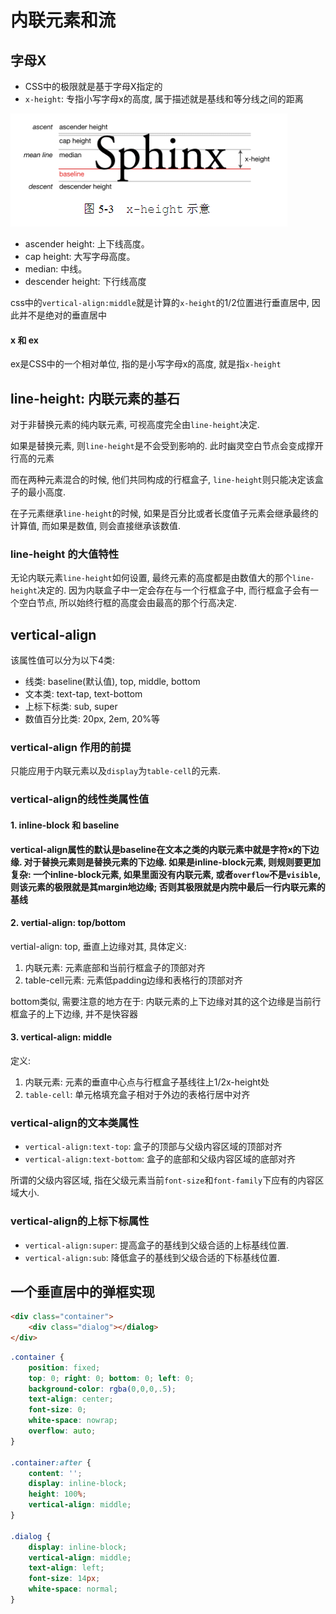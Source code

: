 # 内联元素和流

## 字母X

- CSS中的极限就是基于字母X指定的
- `x-height`: 专指小写字母x的高度, 属于描述就是基线和等分线之间的距离

![image](./img/x-height.png)

- ascender height: 上下线高度。
- cap height: 大写字母高度。
- median: 中线。
- descender height: 下行线高度

css中的`vertical-align:middle`就是计算的`x-height`的1/2位置进行垂直居中, 因此并不是绝对的垂直居中

#### x 和 ex

ex是CSS中的一个相对单位, 指的是小写字母x的高度, 就是指`x-height`

## line-height: 内联元素的基石

对于非替换元素的纯内联元素, 可视高度完全由`line-height`决定. 

如果是替换元素, 则`line-height`是不会受到影响的. 此时幽灵空白节点会变成撑开行高的元素

而在两种元素混合的时候, 他们共同构成的行框盒子, `line-height`则只能决定该盒子的最小高度.

在子元素继承`line-height`的时候, 如果是百分比或者长度值子元素会继承最终的计算值, 而如果是数值, 则会直接继承该数值. 

### line-height 的大值特性

无论内联元素`line-height`如何设置, 最终元素的高度都是由数值大的那个`line-height`决定的. 因为内联盒子中一定会存在与一个行框盒子中, 而行框盒子会有一个空白节点, 所以始终行框的高度会由最高的那个行高决定.

## vertical-align

该属性值可以分为以下4类:

- 线类: baseline(默认值), top, middle, bottom
- 文本类: text-tap, text-bottom
- 上标下标类: sub, super
- 数值百分比类: 20px, 2em, 20%等 

### vertical-align 作用的前提

只能应用于内联元素以及`display`为`table-cell`的元素. 


### vertical-align的线性类属性值

#### 1. inline-block 和 baseline

**vertical-align属性的默认是baseline在文本之类的内联元素中就是字符x的下边缘. 对于替换元素则是替换元素的下边缘. 如果是inline-block元素, 则规则要更加复杂: 一个inline-block元素, 如果里面没有内联元素, 或者`overflow`不是`visible`, 则该元素的极限就是其margin地边缘; 否则其极限就是内院中最后一行内联元素的基线**


#### 2. vertial-align: top/bottom

vertial-align: top, 垂直上边缘对其, 具体定义:
   1. 内联元素: 元素底部和当前行框盒子的顶部对齐
   2. table-cell元素: 元素低padding边缘和表格行的顶部对齐

bottom类似, 需要注意的地方在于: 内联元素的上下边缘对其的这个边缘是当前行框盒子的上下边缘, 并不是快容器


#### 3. vertical-align: middle

定义: 

1. 内联元素: 元素的垂直中心点与行框盒子基线往上1/2x-height处
2. `table-cell`: 单元格填充盒子相对于外边的表格行居中对齐


### vertical-align的文本类属性

- `vertical-align:text-top`: 盒子的顶部与父级内容区域的顶部对齐
- `vertical-align:text-bottom`: 盒子的底部和父级内容区域的底部对齐

所谓的父级内容区域, 指在父级元素当前`font-size`和`font-family`下应有的内容区域大小. 

### vertical-align的上标下标属性

- `vertical-align:super`: 提高盒子的基线到父级合适的上标基线位置.
- `vertical-align:sub`: 降低盒子的基线到父级合适的下标基线位置.



##  一个垂直居中的弹框实现

```html
<div class="container">   
    <div class="dialog"></dialog> 
</div>
```

```css
.container {   
    position: fixed;   
    top: 0; right: 0; bottom: 0; left: 0;   
    background-color: rgba(0,0,0,.5);   
    text-align: center;   
    font-size: 0;   
    white-space: nowrap;   
    overflow: auto; 
} 

.container:after {   
    content: '';   
    display: inline-block;   
    height: 100%;   
    vertical-align: middle; 
} 

.dialog {   
    display: inline-block;  
    vertical-align: middle;   
    text-align: left;   
    font-size: 14px;   
    white-space: normal;  
} 
```